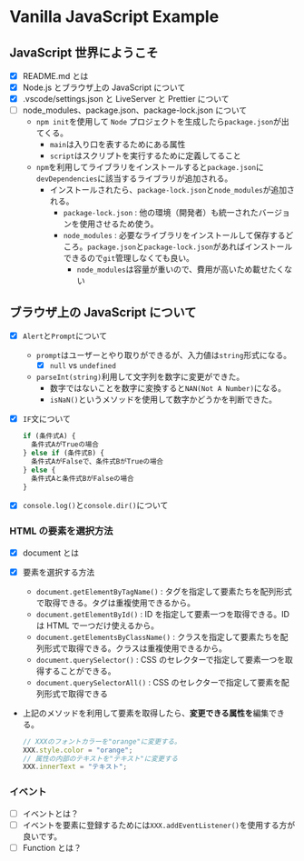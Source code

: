 # Vanilla JavaScript Example

## JavaScript 世界にようこそ

- [x] README.md とは
- [x] Node.js とブラウザ上の JavaScript について
- [x] .vscode/settings.json と LiveServer と Prettier について
- [ ] node_modules、package.json、package-lock.json について
  - `npm init`を使用して `Node` プロジェクトを生成したら`package.json`が出てくる。
    - `main`は入り口を表するためにある属性
    - `script`はスクリプトを実行するために定義してること
  - `npm`を利用してライブラリをインストールすると`package.json`に`devDependencies`に該当するライブラリが追加される。
    - インストールされたら、`package-lock.json`と`node_modules`が追加される。
      - `package-lock.json` : 他の環境（開発者）も統一されたバージョンを使用させるため使う。
      - `node_modules` : 必要なライブラリをインストールして保存するどころ。`package.json`と`package-lock.json`があればインストールできるので`git`管理しなくても良い。
        - `node_modules`は容量が重いので、費用が高いため載せたくない

## ブラウザ上の JavaScript について

- [x] `Alert`と`Prompt`について
  - `prompt`はユーザーとやり取りができるが、入力値は`string`形式になる。
    - [x] `null` vs `undefined`
  - `parseInt(string)`利用して文字列を数字に変更ができた。
    - 数字ではないことを数字に変換すると`NAN(Not A Number)`になる。
    - `isNaN()`というメソッドを使用して数字かどうかを判断できた。
- [x] `IF`文について

  ```js
  if (条件式A) {
    条件式AがTrueの場合
  } else if (条件式B) {
    条件式AがFalseで、条件式BがTrueの場合
  } else {
    条件式Aと条件式BがFalseの場合
  }
  ```

- [x] `console.log()`と`console.dir()`について

### HTML の要素を選択方法

- [x] document とは
- [x] 要素を選択する方法

  - `document.getElementByTagName()` : タグを指定して要素たちを配列形式で取得できる。タグは重複使用できるから。
  - `document.getElementById()` : ID を指定して要素一つを取得できる。ID は HTML で一つだけ使えるから。
  - `document.getElementsByClassName()` : クラスを指定して要素たちを配列形式で取得できる。クラスは重複使用できるから。
  - `document.querySelector()` : CSS のセレクターで指定して要素一つを取得することができる。
  - `document.querySelectorAll()` : CSS のセレクターで指定して要素を配列形式で取得できる

- 上記のメソッドを利用して要素を取得したら、**変更できる属性を**編集できる。
  ```js
  // XXXのフォントカラーを"orange"に変更する。
  XXX.style.color = "orange";
  // 属性の内部のテキストを"テキスト"に変更する
  XXX.innerText = "テキスト";
  ```

### イベント

- [ ] イベントとは？
- [ ] イベントを要素に登録するためには`XXX.addEventListener()`を使用する方が良いです。
- [ ] Function とは？
